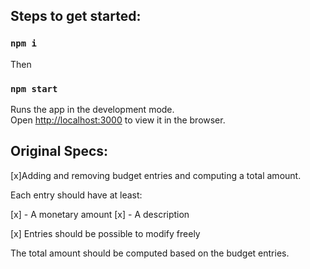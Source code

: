## Steps to get started:

### `npm i`
Then
### `npm start`

Runs the app in the development mode.\
Open [http://localhost:3000](http://localhost:3000) to view it in the browser.


## Original Specs:

[x]Adding and removing budget entries and computing a total amount. 

Each entry should have at least:

[x] - A monetary amount
[x] - A description

[x] Entries should be possible to modify freely

The total amount should be computed based on the budget entries.
